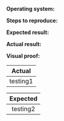 <!-- Keep the '**' for the titles in each bug report for consistency; --> 

**Operating system:** 
<!-- This section is optional, aka only if relevant; for frontend tasks, list the operating system and browser version --> 
<!-- Use bullet points --> 

**Steps to reproduce:**
<!-- Number the steps --> 

**Expected result:**
<!-- Use bullet points --> 

**Actual result:**
<!-- Use bullet points --> 

**Visual proof:**
<!-- Table below is mostly for frontend related bugs, use if applicable --> 
|  Actual  |
|:---------------:|
| <!--** Please highlight/box the parts which do not match the mockups **--> testing1|

| Expected |
|:---------------:|
| <!--** The corresponding mockup **--> testing2|